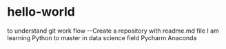 # hello-world
to understand git work flow
--Create a repository with readme.md file
I am learning Python to master in data science field
Pycharm
Anaconda 
